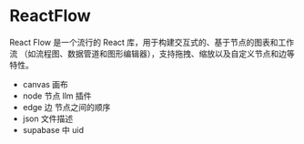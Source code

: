 # ReactFlow

React Flow 是一个流行的 React 库，用于构建交互式的、基于节点的图表和工作流
（如流程图、数据管道和图形编辑器），支持拖拽、缩放以及自定义节点和边等特性。

- canvas 画布
- node 节点 llm 插件
- edge 边 节点之间的顺序
- json 文件描述
- supabase 中 uid 